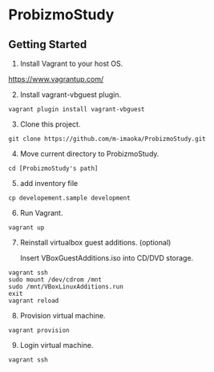 # ProbizmoStudy

## Getting Started

1. Install Vagrant to your host OS.

  https://www.vagrantup.com/

2. Install vagrant-vbguest plugin.
  ```
  vagrant plugin install vagrant-vbguest
  ```
3. Clone this project.

  ```
  git clone https://github.com/m-imaoka/ProbizmoStudy.git
  ```

4. Move current directory to ProbizmoStudy.

  ```
  cd [ProbizmoStudy's path]
  ```
5. add inventory file

  ```
  cp developement.sample development
  ```
6. Run Vagrant.

  ```
  vagrant up
  ```
7. Reinstall virtualbox guest additions. (optional)

    Insert VBoxGuestAdditions.iso into CD/DVD storage.

  ```
  vagrant ssh
  sudo mount /dev/cdrom /mnt
  sudo /mnt/VBoxLinuxAdditions.run
  exit
  vagrant reload
  ```
8. Provision virtual machine.

  ```
  vagrant provision
  ```
9. Login virtual machine.

  ```
  vagrant ssh
  ```
